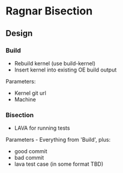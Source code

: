 # Ragnar Bisection

## Design

### Build

- Rebuild kernel (use build-kernel)
- Insert kernel into existing OE build output

Parameters:
- Kernel git url
- Machine

### Bisection

- LAVA for running tests

Parameters - Everything from 'Build', plus:
- good commit
- bad commit
- lava test case (in some format TBD)
